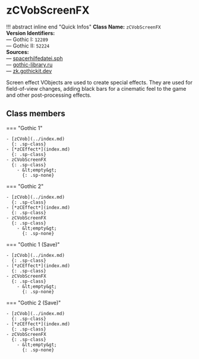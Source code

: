 # zCVobScreenFX

!!! abstract inline end "Quick Infos"
    **Class Name:** `zCVobScreenFX`<br/>
    **Version Identifiers:**<br />
    — Gothic I: `12289`<br/>
    — Gothic II: `52224`<br/>
    **Sources:**<br/>
    — [spacerhilfedatei.sph](https://wiki.worldofgothic.de/doku.php?id=spacer:hilfedatei)<br/>
    — [gothic-library.ru](http://www.gothic-library.ru/publ/zcvobscreenfx/1-1-0-525)<br />
    — [zk.gothickit.dev](https://zk.gothickit.dev/engine/objects/zCVobScreenFX/)

Screen effect VObjects are used to create special effects. They are used for field-of-view changes, adding black bars
for a cinematic feel to the game and other post-processing effects.

## Class members

=== "Gothic 1"

    - [zCVob](../index.md)
      {: .sp-class}
    - [*zCEffect*](index.md)
      {: .sp-class}
    - zCVobScreenFX
      {: .sp-class}
        - &lt;empty&gt;
          {: .sp-none}

=== "Gothic 2"

    - [zCVob](../index.md)
      {: .sp-class}
    - [*zCEffect*](index.md)
      {: .sp-class}
    - zCVobScreenFX
      {: .sp-class}
        - &lt;empty&gt;
          {: .sp-none}

=== "Gothic 1 (Save)"

    - [zCVob](../index.md)
      {: .sp-class}
    - [*zCEffect*](index.md)
      {: .sp-class}
    - zCVobScreenFX
      {: .sp-class}
        - &lt;empty&gt;
          {: .sp-none}

=== "Gothic 2 (Save)"

    - [zCVob](../index.md)
      {: .sp-class}
    - [*zCEffect*](index.md)
      {: .sp-class}
    - zCVobScreenFX
      {: .sp-class}
        - &lt;empty&gt;
          {: .sp-none}
